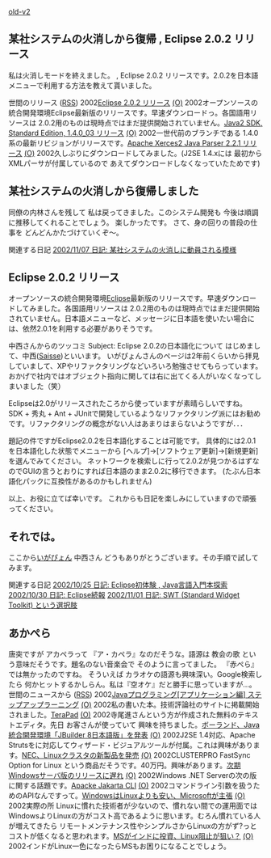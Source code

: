 [old-v2](ig021115-orig.html)

## 某社システムの火消しから復帰 , Eclipse 2.0.2 リリース

私は火消しモードを終えました。 , Eclipse 2.0.2 リリースです。2.0.2を日本語メニューで利用する方法を教えて貰いました。




 


世間のリリース ([RSS](ig021115-release.xml)) 2002[Eclipse 2.0.2 リリース](http://www.eclipse.org/) [(O)](http://www.eclipse.org/) 2002オープンソースの統合開発環境Eclipse最新版のリリースです。早速ダウンロードっ。各国語用リソースは 2.0.2用のものは現時点ではまだ提供開始されていません。[Java2 SDK, Standard Edition, 1.4.0_03 リリース](http://java.sun.com/j2se/1.4/) [(O)](http://java.sun.com/j2se/1.4/) 2002一世代前のブランチである 1.4.0系の最新リビジョンがリリースです。[Apache Xerces2 Java Parser 2.2.1 リリース](http://xml.apache.org/xerces2-j/index.html) [(O)](http://xml.apache.org/xerces2-j/index.html) 2002久しぶりにダウンロードしてみました。(J2SE 1.4.xには 最初からXMLパーサが付属しているので あえてダウンロードしなくなっていたためです)

## 某社システムの火消しから復帰しました


同僚の内林さんを残して 私は戻ってきました。このシステム開発も 今後は順調に推移してくれることでしょう。
楽しかったです。
さて、身の回りの普段の仕事を どんどんかたづけていくぞ～。

関連する日記
[2002/11/07 日記: 某社システムの火消しに動員される模様](ig021107.html)


## Eclipse 2.0.2 リリース


オープンソースの統合開発環境[Eclipse](http://www.igapyon.jp/igapyon/diary/keyword/eclipse.html)最新版のリリースです。早速ダウンロードしてみました。各国語用リソースは
2.0.2用のものは現時点ではまだ提供開始されていません。日本語メニューなど、メッセージに日本語を使いたい場合には、依然2.0.1を利用する必要がありそうです。


中西さんからのツッコミ
Subject: Eclipse 2.0.2の日本語化について
はじめまして、中西([Saisse](http://www.saisse.jp/pukiwiki/pukiwiki.php?Saisse))といいます。
いがぴょんさんのページは2年前くらいから拝見していまして、XPやリファクタリングなどいろいろ勉強させてもらっています。
おかげで社内ではオブジェクト指向に関しては右に出てくる人がいなくなってしまいました（笑）

Eclipseは2.0がリリースされたころから使っていますが素晴らしいですね。
SDK + 秀丸 + Ant + JUnitで開発しているようなリファクタリング派にはお勧めです。リファクタリングの概念がない人はあまりはまらないようですが．．．

題記の件ですがEclipse2.0.2を日本語化することは可能です。
具体的には2.0.1を日本語化した状態でメニューから [ヘルプ]->[ソフトウェア更新]->[新規更新]を選んでみてください。
ネットワークを検索しに行って2.0.2が見つかるはずなのでGUIの言うとおりにすれば日本語のまま2.0.2に移行できます。
(たぶん日本語化パックに互換性があるのかもしれません)

以上、お役に立てば幸いです。
これからも日記を楽しみにしていますので頑張ってください。

それでは。
--


ここから[いがぴょん](http://www.igapyon.jp/igapyon/diary/memo/memoigapyon.html)
中西さん どうもありがとうございます。その手順で試してみます。

関連する日記
[2002/10/25 日記: Eclipse初体験 , Java言語入門本探索](ig021025.html)
  [2002/10/30 日記: Eclipse続報](ig021030.html)
  [2002/11/01 日記: SWT (Standard Widget Toolkit) という選択肢](ig021101.html)


## あかぺら


唐突ですが アカペラって 『ア・カペラ』なのだそうな。語源は 教会の歌 という意味だそうです。題名のない音楽会で
そのように言ってました。
『赤ぺら』では無かったのですね。
そういえば カラオケの語源も興味深い。Google検索したら 何かヒットするかしらん。私は『空オケ』だと勝手に思っていますが…。
世間のニュースから ([RSS](ig021115-news.xml)) 2002[Javaプログラミング[アプリケーション編] ステップアップラーニング](http://www.gihyo.co.jp/books/syoseki-contents.php/4-7741-1612-2) [(O)](http://www.gihyo.co.jp/books/syoseki-contents.php/4-7741-1612-2) 2002私の書いた本。技術評論社のサイトに掲載開始されました。[TeraPad](http://www2s.biglobe.ne.jp/~t-susumu/toclip/library/tpad.html) [(O)](http://www2s.biglobe.ne.jp/~t-susumu/toclip/library/tpad.html) 2002寺尾進さんという方が作成された無料のテキストエディタ。先日 お客さんが使っていて 興味を持ちました。[ボーランド、Java統合開発環境「JBuilder 8日本語版」を発表](http://www.zdnet.co.jp/news/0211/14/njbt_14.html) [(O)](http://www.zdnet.co.jp/news/0211/14/njbt_14.html) 2002J2SE 1.4対応、Apache Strutsをに対応してウィザード・ビジュアルツールが付属。これは興味があります。[NEC、Linuxクラスタの新製品を発売](http://biztech.nikkeibp.co.jp/wcs/leaf/CID/onair/biztech/comp/216236) [(O)](http://biztech.nikkeibp.co.jp/wcs/leaf/CID/onair/biztech/comp/216236) 2002CLUSTERPRO FastSync Option for Linux という商品だそうです。40万円。興味があります。[次期Windowsサーバ版のリリースに遅れ](http://www.zdnet.co.jp/news/0211/14/nebt_08.html) [(O)](http://www.zdnet.co.jp/news/0211/14/nebt_08.html) 2002Windows .NET Serverの次の版に関する話題です。[Apacke Jakarta CLI](http://jakarta.apache.org/commons/cli/) [(O)](http://jakarta.apache.org/commons/cli/) 2002コマンドライン引数を扱うためのAPIなんですって。[WindowsはLinuxよりも安い、Microsoftが主張](http://biztech.nikkeibp.co.jp/wcs/leaf/CID/onair/biztech/comp/216287) [(O)](http://biztech.nikkeibp.co.jp/wcs/leaf/CID/onair/biztech/comp/216287) 2002実際の所 Linuxに慣れた技術者が少ないので、慣れない間での運用面ではWindowsよりLinuxの方がコスト高であるように思います。むろん慣れている人が増えてきたら リモートメンテナンス性やシンプルさからLinuxの方がず?っとコストが低くなると思われます。[MSがインドに投資、Linux阻止が狙い？](http://www.zdnet.co.jp/news/0211/13/nebt_06.html) [(O)](http://www.zdnet.co.jp/news/0211/13/nebt_06.html) 2002インドがLinux一色になったらMSもお困りになることでしょう。